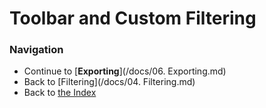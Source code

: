 # Toolbar and Custom Filtering

### Navigation

* Continue to [**Exporting**](/docs/06. Exporting.md)
* Back to [Filtering](/docs/04. Filtering.md)
* Back to [the Index](/docs/README.md)
